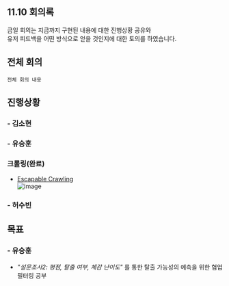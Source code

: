 ## 11.10 회의록
금일 회의는 지금까지 구현된 내용에 대한 진행상황 공유와    
유저 피드백을 어떤 방식으로 얻을 것인지에 대한 토의를 하였습니다.

## 전체 회의
    전체 회의 내용
    
## 진행상황
### - 김소현

### - 유승훈
### 크롤링(완료)
- [Escapable Crawling](https://github.com/ysh4296/buisiness_intelligence/tree/main/Escapable)  
![image](https://user-images.githubusercontent.com/29995264/141100320-6c051c82-c2af-42b4-afb3-62bec0a12ce7.png)

### - 허수빈
      
      
## 목표


### - 유승훈
- *"설문조사2: 평점, 탈출 여부, 체감 난이도"* 를 통한 탈출 가능성의 예측을 위한 협업 필터링 공부
